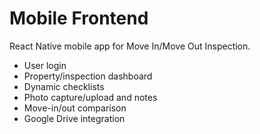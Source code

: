 # Mobile Frontend

React Native mobile app for Move In/Move Out Inspection.

- User login
- Property/inspection dashboard
- Dynamic checklists
- Photo capture/upload and notes
- Move-in/out comparison
- Google Drive integration
